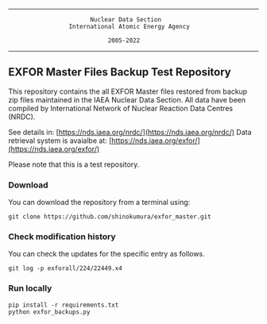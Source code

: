  -----------------------------------------------------------------------------

                           Nuclear Data Section
                     International Atomic Energy Agency

                                2005-2022

 -----------------------------------------------------------------------------

## EXFOR Master Files Backup Test Repository
This repository contains the all EXFOR Master files restored from backup zip files maintained in the IAEA Nuclear Data Section. All data have been compiled by International Network of Nuclear Reaction Data Centres (NRDC).

See details in: [https://nds.iaea.org/nrdc/](https://nds.iaea.org/nrdc/)
Data retrieval system is avaialbe at: [https://nds.iaea.org/exfor/](https://nds.iaea.org/exfor/)

Please note that this is a test repository.


### Download
You can download the repository from a terminal using:
```
git clone https://github.com/shinokumura/exfor_master.git
```

### Check modification history
You can check the updates for the specific entry as follows.
```
git log -p exforall/224/22449.x4
```


### Run locally
```
pip install -r requirements.txt
python exfor_backups.py
```
